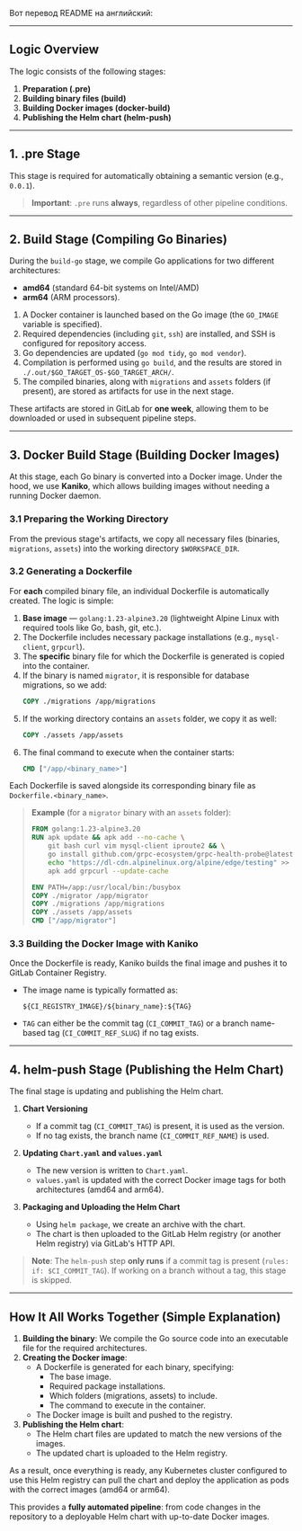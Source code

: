 Вот перевод README на английский:

---

## Logic Overview

The logic consists of the following stages:

1. **Preparation (.pre)**  
2. **Building binary files (build)**  
3. **Building Docker images (docker-build)**  
4. **Publishing the Helm chart (helm-push)**  

---

## 1. .pre Stage
This stage is required for automatically obtaining a semantic version (e.g., `0.0.1`).

> **Important**: `.pre` runs **always**, regardless of other pipeline conditions.

---

## 2. Build Stage (Compiling Go Binaries)
During the `build-go` stage, we compile Go applications for two different architectures:  
- **amd64** (standard 64-bit systems on Intel/AMD)  
- **arm64** (ARM processors).  

1. A Docker container is launched based on the Go image (the `GO_IMAGE` variable is specified).
2. Required dependencies (including `git`, `ssh`) are installed, and SSH is configured for repository access.
3. Go dependencies are updated (`go mod tidy`, `go mod vendor`).
4. Compilation is performed using `go build`, and the results are stored in `./.out/$GO_TARGET_OS-$GO_TARGET_ARCH/`.
5. The compiled binaries, along with `migrations` and `assets` folders (if present), are stored as artifacts for use in the next stage.

These artifacts are stored in GitLab for **one week**, allowing them to be downloaded or used in subsequent pipeline steps.

---

## 3. Docker Build Stage (Building Docker Images)
At this stage, each Go binary is converted into a Docker image. Under the hood, we use **Kaniko**, which allows building images without needing a running Docker daemon.

### 3.1 Preparing the Working Directory
From the previous stage's artifacts, we copy all necessary files (binaries, `migrations`, `assets`) into the working directory `$WORKSPACE_DIR`.

### 3.2 Generating a Dockerfile
For **each** compiled binary file, an individual Dockerfile is automatically created. The logic is simple:

1. **Base image** — `golang:1.23-alpine3.20` (lightweight Alpine Linux with required tools like Go, bash, git, etc.).
2. The Dockerfile includes necessary package installations (e.g., `mysql-client`, `grpcurl`).
3. The **specific** binary file for which the Dockerfile is generated is copied into the container.
4. If the binary is named `migrator`, it is responsible for database migrations, so we add:
   ```dockerfile
   COPY ./migrations /app/migrations
   ```
5. If the working directory contains an `assets` folder, we copy it as well:
   ```dockerfile
   COPY ./assets /app/assets
   ```
6. The final command to execute when the container starts:
   ```dockerfile
   CMD ["/app/<binary_name>"]
   ```
Each Dockerfile is saved alongside its corresponding binary file as `Dockerfile.<binary_name>`.

> **Example** (for a `migrator` binary with an `assets` folder):
> ```dockerfile
> FROM golang:1.23-alpine3.20
> RUN apk update && apk add --no-cache \
>     git bash curl vim mysql-client iproute2 && \
>     go install github.com/grpc-ecosystem/grpc-health-probe@latest && \
>     echo "https://dl-cdn.alpinelinux.org/alpine/edge/testing" >> /etc/apk/repositories && \
>     apk add grpcurl --update-cache
> 
> ENV PATH=/app:/usr/local/bin:/busybox
> COPY ./migrator /app/migrator
> COPY ./migrations /app/migrations
> COPY ./assets /app/assets
> CMD ["/app/migrator"]
> ```

### 3.3 Building the Docker Image with Kaniko
Once the Dockerfile is ready, Kaniko builds the final image and pushes it to GitLab Container Registry.

- The image name is typically formatted as:
  ```
  ${CI_REGISTRY_IMAGE}/${binary_name}:${TAG}
  ```
- `TAG` can either be the commit tag (`CI_COMMIT_TAG`) or a branch name-based tag (`CI_COMMIT_REF_SLUG`) if no tag exists.

---

## 4. helm-push Stage (Publishing the Helm Chart)
The final stage is updating and publishing the Helm chart.

1. **Chart Versioning**  
   - If a commit tag (`CI_COMMIT_TAG`) is present, it is used as the version.  
   - If no tag exists, the branch name (`CI_COMMIT_REF_NAME`) is used.

2. **Updating `Chart.yaml` and `values.yaml`**  
   - The new version is written to `Chart.yaml`.  
   - `values.yaml` is updated with the correct Docker image tags for both architectures (amd64 and arm64).

3. **Packaging and Uploading the Helm Chart**  
   - Using `helm package`, we create an archive with the chart.  
   - The chart is then uploaded to the GitLab Helm registry (or another Helm registry) via GitLab's HTTP API.

> **Note**: The `helm-push` step **only runs** if a commit tag is present (`rules: if: $CI_COMMIT_TAG`). If working on a branch without a tag, this stage is skipped.

---

## How It All Works Together (Simple Explanation)
1. **Building the binary**: We compile the Go source code into an executable file for the required architectures.
2. **Creating the Docker image**:  
   - A Dockerfile is generated for each binary, specifying:
     - The base image.
     - Required package installations.
     - Which folders (migrations, assets) to include.
     - The command to execute in the container.  
   - The Docker image is built and pushed to the registry.
3. **Publishing the Helm chart**:  
   - The Helm chart files are updated to match the new versions of the images.
   - The updated chart is uploaded to the Helm registry.

As a result, once everything is ready, any Kubernetes cluster configured to use this Helm registry can pull the chart and deploy the application as pods with the correct images (amd64 or arm64).

This provides a **fully automated pipeline**: from code changes in the repository to a deployable Helm chart with up-to-date Docker images.